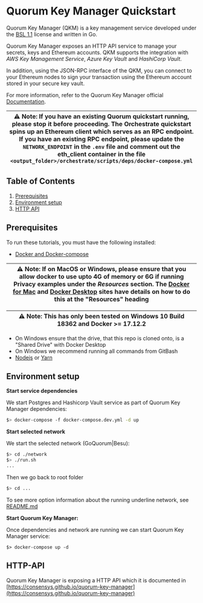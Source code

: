 # Quorum Key Manager Quickstart

Quorum Key Manager (QKM) is a key management service developed under the [BSL 1.1](LICENSE) license and written in Go. 

Quorum Key Manager exposes an HTTP API service to manage your secrets, keys and Ethereum accounts. QKM supports the integration with
*AWS Key Management Service*, *Azure Key Vault* and *HashiCorp Vault*. 

In addition, using the JSON-RPC interface of the QKM, you can connect to your Ethereum nodes to sign your transaction using the Ethereum account stored in your secure key vault.

For more information, refer to the Quorum Key Manager official [Documentation](https://docs.quorum-key-manager.consensys.net/).


| ⚠️ **Note**: If you have an existing Quorum quickstart running, please stop it before proceeding. The Orchestrate quickstart spins up an Ethereum client which serves as an RPC endpoint. If you have an existing RPC endpoint, please update the `NETWORK_ENDPOINT` in the `.env` file and comment out the eth_client container in the file `<output_folder>/orchestrate/scripts/deps/docker-compose.yml` |
| ---


## Table of Contents
1. [Prerequisites](#prerequisites)
2. [Environment setup](#environment-setup)
3. [HTTP API](#http-api)


## Prerequisites

To run these tutorials, you must have the following installed:

- [Docker and Docker-compose](https://docs.docker.com/compose/install/)

| ⚠️ **Note**: If on MacOS or Windows, please ensure that you allow docker to use upto 4G of memory or 6G if running Privacy examples under the _Resources_ section. The [Docker for Mac](https://docs.docker.com/docker-for-mac/) and [Docker Desktop](https://docs.docker.com/docker-for-windows/) sites have details on how to do this at the "Resources" heading       |
| ---


| ⚠️ **Note**: This has only been tested on Windows 10 Build 18362 and Docker >= 17.12.2
| ---

- On Windows ensure that the drive, that this repo is cloned onto, is a "Shared Drive" with Docker Desktop
- On Windows we recommend running all commands from GitBash
- [Nodejs](https://nodejs.org/en/download/) or [Yarn](https://yarnpkg.com/cli/node)


## Environment setup

**Start service dependencies**

We start Postgres and Hashicorp Vault service as part of Quorum Key Manager dependencies:
```bash
$> docker-compose -f docker-compose.dev.yml -d up 
```

**Start selected network**

We start the selected network (GoQuorum|Besu):
```bash
$> cd ./network
$> ./run.sh
...
```

Then we go back to root folder
```bash
$> cd ...
```


To see more option information about the running underline network, see [README.md](./network/README.md)
 
**Start Quorum Key Manager:**

Once dependencies and network are running we can start Quorum Key Manager service:
```
$> docker-compose up -d
```


## HTTP-API

Quorum Key Manager is exposing a HTTP API which it is documented in [https://consensys.github.io/quorum-key-manager](https://consensys.github.io/quorum-key-manager) 
